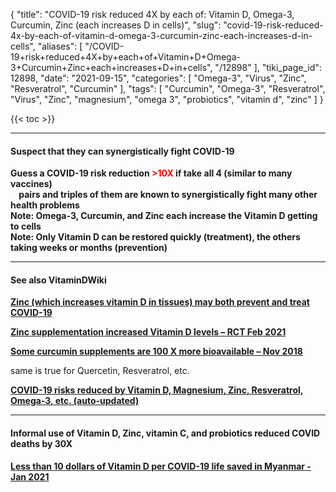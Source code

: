 {
    "title": "COVID-19 risk reduced 4X by each of: Vitamin D, Omega-3, Curcumin, Zinc (each increases D in cells)",
    "slug": "covid-19-risk-reduced-4x-by-each-of-vitamin-d-omega-3-curcumin-zinc-each-increases-d-in-cells",
    "aliases": [
        "/COVID-19+risk+reduced+4X+by+each+of+Vitamin+D+Omega-3+Curcumin+Zinc+each+increases+D+in+cells",
        "/12898"
    ],
    "tiki_page_id": 12898,
    "date": "2021-09-15",
    "categories": [
        "Omega-3",
        "Virus",
        "Zinc",
        "Resveratrol",
        "Curcumin"
    ],
    "tags": [
        "Curcumin",
        "Omega-3",
        "Resveratrol",
        "Virus",
        "Zinc",
        "magnesium",
        "omega 3",
        "probiotics",
        "vitamin d",
        "zinc"
    ]
}


{{< toc >}} 

---

#### Suspect that they can synergistically fight COVID-19

 **Guess a COVID-19 risk reduction <span style="color:#F00;">>10X</span> if take all 4 (similar to many vaccines)    
 &nbsp; &nbsp; pairs and triples of them are known to synergistically fight many other health problems  
 Note: Omega-3, Curcumin, and Zinc each increase the Vitamin D getting to cells  
Note: Only Vitamin D can be restored quickly (treatment), the others taking weeks or months (prevention)** 

---

#### See also VitaminDWiki

 **[Zinc (which increases vitamin D in tissues) may both prevent and treat COVID-19](/posts/zinc-which-increases-vitamin-d-in-tissues-may-both-prevent-and-treat-covid-19)** 

 **[Zinc supplementation increased Vitamin D levels – RCT Feb 2021](/posts/zinc-supplementation-increased-vitamin-d-levels-rct)** 

 **[Some curcumin supplements are 100 X more bioavailable – Nov 2018](/posts/some-curcumin-supplements-are-100-x-more-bioavailable)** 

same is true for Quercetin, Resveratrol, etc.

 **[COVID-19 risks reduced by Vitamin D, Magnesium, Zinc, Resveratrol, Omega-3, etc. (auto-updated) ](/posts/covid-19-risks-reduced-by-vitamin-d-magnesium-zinc-resveratrol-omega-3-etc-auto-updated)** 

---

#### Informal use of Vitamin D, Zinc, vitamin C, and probiotics reduced COVID deaths by 30X

 **[Less than 10 dollars of Vitamin D per COVID-19 life saved in Myanmar - Jan 2021](/posts/less-than-10-dollars-of-vitamin-d-per-covid-19-life-saved-in-myanmar)**